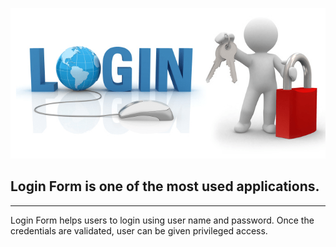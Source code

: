 ![Login](Login.png)
## Login Form is one of the most used applications.

---

Login Form helps users to login using user name and password. Once the credentials are validated, user can be given privileged access.